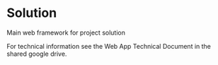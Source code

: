 # Solution
Main web framework for project solution

For technical information see the Web App Technical Document in the shared google drive.
